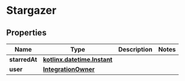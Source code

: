 
# Stargazer

## Properties
Name | Type | Description | Notes
------------ | ------------- | ------------- | -------------
**starredAt** | [**kotlinx.datetime.Instant**](kotlinx.datetime.Instant.md) |  | 
**user** | [**IntegrationOwner**](IntegrationOwner.md) |  | 



